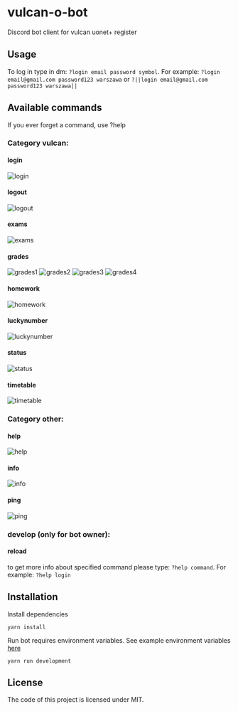 # vulcan-o-bot

Discord bot client for vulcan uonet+ register

## Usage

To log in type in dm: `?login email password symbol`. For example:
`?login email@gmail.com password123 warszawa` or
`?||login email@gmail.com password123 warszawa||`

## Available commands

If you ever forget a command, use ?help

### Category vulcan:

#### login

![login](./command_photos/login.png)

#### logout

![logout](./command_photos/logout.png)

#### exams

![exams](./command_photos/exams.png)

#### grades

![grades1](./command_photos/grades1.png)
![grades2](./command_photos/grades2.png)
![grades3](./command_photos/grades3.png)
![grades4](./command_photos/grades4.png)

#### homework

![homework](./command_photos/homework.png)

#### luckynumber

![luckynumber](./command_photos/luckynumber.png)

#### status

![status](./command_photos/status.png)

#### timetable

![timetable](./command_photos/timetable.png)

### Category other:

#### help

![help](./command_photos/help.png)

#### info

![info](./command_photos/info.png)

#### ping

![ping](./command_photos/ping.png)

### develop (only for bot owner):

#### reload

to get more info about specified command please type: `?help command`. For example: `?help login`

## Installation

Install dependencies

```
yarn install
```

Run bot requires environment variables. See example environment variables [here](.env.example)

```
yarn run development
```

## License

The code of this project is licensed under MIT.
